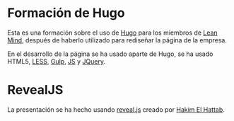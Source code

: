 # Formación de Hugo

Esta es una formación sobre el uso de [Hugo][] para los miembros de [Lean Mind][], después de haberlo utilizado para rediseñar la página de la empresa.

En el desarrollo de la página se ha usado aparte de Hugo, se ha usado HTML5, [LESS][], [Gulp][], [JS][] y [JQuery][].

# RevealJS

La presentación se ha hecho usando [reveal.js][] creado por [Hakim El Hattab][].


[LESS]: http://lesscss.org/
[JS]: https://www.javascript.com/
[Gulp]: https://gulpjs.com/
[JQuery]: https://jquery.com/
[Hugo]: https://gohugo.io/
[Lean Mind]: https://www.leanmind.es
[reveal.js]: https://revealjs.com/
[Hakim El Hattab]: http://hakim.se/